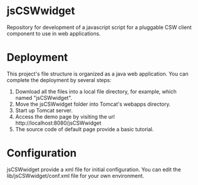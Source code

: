 # jsCSWwidget
Repository for development of a javascript script for a pluggable CSW client component to use in web applications.

# Deployment
This project's file structure is organized as a java web application. You can complete the deployment by several steps:<br>
1. Download all the files into a local file directory, for example, which named "jsCSWwidget".<br>
2. Move the jsCSWwidget folder into Tomcat's webapps directory.<br>
3. Start up Tomcat server.<br>
4. Access the demo page by visiting the url http://localhost:8080/jsCSWwidget <br>
5. The source code of default page provide a basic tutorial. 

# Configuration
jsCSWwidget provide a xml file for initial configuration. You can edit the lib/jsCSWwidget/conf.xml file for your own environment.  
